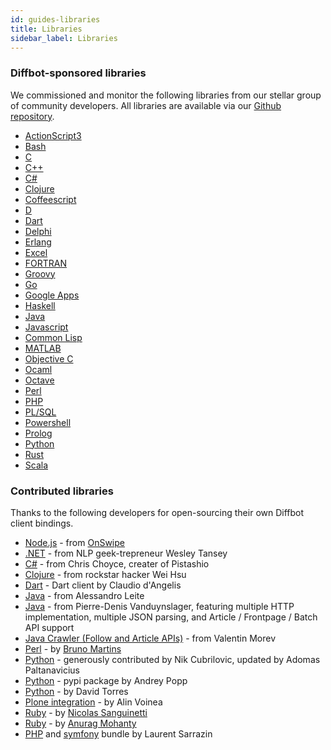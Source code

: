 ```yaml
---
id: guides-libraries
title: Libraries
sidebar_label: Libraries
---
```


<div id="docBody"><div class="indent"><h3>Diffbot-sponsored libraries</h3><p>We commissioned and monitor the following libraries from our stellar group of community developers. All libraries are available via our <a href="https://github.com/diffbot" target="_blank">Github repository</a>.</p><ul><li><a target="_blank" href="https://github.com/diffbot/diffbot-as3-client">ActionScript3</a></li><li><a target="_blank" href="https://github.com/diffbot/diffbot-bash-client">Bash</a></li><li><a target="_blank" href="https://github.com/diffbot/diffbot-c-client">C</a></li><li><a target="_blank" href="https://github.com/diffbot/diffbot-cpp-client">C++</a></li><li><a target="_blank" href="https://github.com/diffbot/diffbot-csharp-client">C#</a></li><li><a target="_blank" href="https://github.com/diffbot/diffbot-clojure-client">Clojure</a></li><li><a target="_blank" href="https://github.com/diffbot/diffbot-coffeescript-client">Coffeescript</a></li><li><a target="_blank" href="https://github.com/diffbot/diffbot-d-client">D</a></li><li><a target="_blank" href="https://github.com/diffbot/diffbot-dart-client">Dart</a></li><li><a target="_blank" href="https://github.com/diffbot/diffbot-delphi-client">Delphi</a></li><li><a target="_blank" href="https://github.com/diffbot/diffbot-erlang-client">Erlang</a></li><li><a target="_blank" href="https://github.com/diffbot/diffbot-excel-client">Excel</a></li><li><a target="_blank" href="https://github.com/diffbot/diffbot-fortran-client">FORTRAN</a></li><li><a target="_blank" href="https://github.com/diffbot/diffbot-groovy-client">Groovy</a></li><li><a target="_blank" href="https://github.com/diffbot/diffbot-go-client">Go</a></li><li><a target="_blank" href="https://github.com/diffbot/diffbot-google-apps-client">Google Apps</a></li><li><a target="_blank" href="https://github.com/diffbot/diffbot-haskell-client">Haskell</a></li><li><a target="_blank" href="https://github.com/diffbot/diffbot-java-client">Java</a></li><li><a target="_blank" href="https://github.com/diffbot/diffbot-js-client">Javascript</a></li><li><a target="_blank" href="https://github.com/diffbot/diffbot-lisp-client">Common Lisp</a></li><li><a target="_blank" href="https://github.com/diffbot/diffbot-matlab-client">MATLAB</a></li><li><a target="_blank" href="https://github.com/diffbot/diffbot-objc-client">Objective C</a></li><li><a target="_blank" href="https://github.com/diffbot/diffbot-ocaml-client">Ocaml</a></li><li><a target="_blank" href="https://github.com/diffbot/diffbot-octave-client">Octave</a></li><li><a target="_blank" href="https://github.com/diffbot/diffbot-perl-client">Perl</a></li><li><a target="_blank" href="https://github.com/diffbot/diffbot-php-client">PHP</a></li><li><a target="_blank" href="https://github.com/diffbot/diffbot-plsql-client">PL/SQL</a></li><li><a target="_blank" href="https://github.com/diffbot/diffbot-powershell-client">Powershell</a></li><li><a target="_blank" href="https://github.com/diffbot/diffbot-prolog-client">Prolog</a></li><li><a target="_blank" href="https://github.com/diffbot/diffbot-python-client">Python</a></li><li><a target="_blank" href="https://github.com/diffbot/diffbot-rust-client">Rust</a></li><li><a target="_blank" href="https://github.com/diffbot/diffbot-scala-client">Scala</a></li></ul><h3>Contributed libraries</h3><p>Thanks to the following developers for open-sourcing their own Diffbot client bindings.</p><ul><li><a href="https://github.com/markbao/node-diffbot" target="_new">Node.js</a> - from <a href="http://www.onswipe.com" target="_new">OnSwipe</a></li><li><a href="https://github.com/tansey/diffbot" target="_new">.NET</a> - from NLP geek-trepreneur Wesley Tansey</li><li><a href="https://github.com/TheRightChoyce/diffbot-csharp" target="_new">C#</a> - from Chris Choyce, creater of Pistashio</li><li><a href="https://github.com/yayitswei/diffbot-clj" target="_new">Clojure</a> - from rockstar hacker Wei Hsu</li><li><a href="http://pub.dartlang.org/packages/diffbot" target="_new">Dart</a> - Dart client by Claudio d'Angelis</li><li><a href="https://github.com/alessandroleite/jdiffbot" target="_new">Java</a> - from Alessandro Leite</li><li><a href="https://github.com/vanduynslagerp/diffbot-java-sdk" target="_new">Java</a> - from Pierre-Denis Vanduynslager, featuring multiple HTTP implementation, multiple JSON parsing, and Article / Frontpage / Batch API support</li><li><a href="https://github.com/vmorev/crawler" target="_new">Java Crawler (Follow and Article APIs)</a> - from Valentin Morev</li><li><a href="https://metacpan.org/module/Net::DiffBot" target="_new">Perl</a> - by <a href="https://metacpan.org/author/BSM" target="_new">Bruno Martins</a></li><li><a href="https://github.com/nikcub/py-diffbot" target="_new">Python</a> - generously contributed by Nik Cubrilovic, updated by Adomas Paltanavicius</li><li><a href="http://pypi.python.org/pypi/diffbot/0.1" target="_new">Python</a> - pypi package by Andrey Popp</li><li><a href="https://gist.github.com/1337245" target="_new">Python</a> - by David Torres</li><li><a href="http://pypi.python.org/pypi/collective.diffbot/1.0" target="_new">Plone integration</a> - by Alin Voinea</li><li><a href="https://rubygems.org/gems/diffbot" target="_new">Ruby</a> - by <a href="http://tinder.com" target="_new">Nicolas Sanguinetti</a></li><li><a href="https://github.com/tevren/biffbot" target="_new">Ruby</a> - by <a href="https://github.com/tevren" target="_new">Anurag Mohanty</a></li><li><a href="https://github.com/Laurent-Sarrazin/diffbot-php" target="_new">PHP</a> and <a href="https://github.com/Laurent-Sarrazin/LaurentSarrazinDiffbotBundle" target="_new">symfony</a> bundle by Laurent Sarrazin</li></ul></div></div>